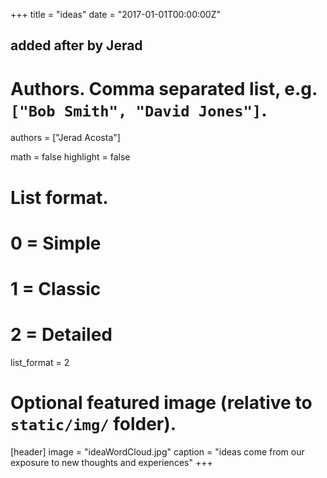 +++
title = "ideas"
date = "2017-01-01T00:00:00Z"

## added after by Jerad
# Authors. Comma separated list, e.g. `["Bob Smith", "David Jones"]`.
authors = ["Jerad Acosta"]

math = false
highlight = false

# List format.
#   0 = Simple
#   1 = Classic
#   2 = Detailed
list_format = 2

# Optional featured image (relative to `static/img/` folder).
[header]
image = "ideaWordCloud.jpg"
caption = "ideas come from our exposure to new thoughts and experiences"
+++

